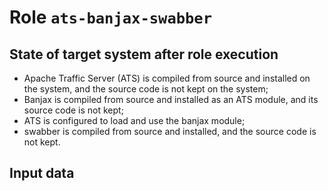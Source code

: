 # Role `ats-banjax-swabber`

## State of target system after role execution

- Apache Traffic Server (ATS) is compiled from source and installed on the
  system, and the source code is not kept on the system;
- Banjax is compiled from source and installed as an ATS module, and its source
  code is not kept;
- ATS is configured to load and use the banjax module;
- swabber is compiled from source and installed, and the source code is not
  kept.

## Input data

